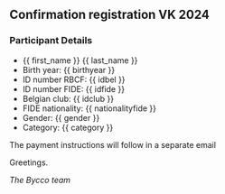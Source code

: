 ## Confirmation registration VK 2024

### Participant Details

- {{ first_name }} {{ last_name }}
- Birth year: {{ birthyear }}
- ID number RBCF: {{ idbel }}
- ID number FIDE: {{ idfide }}
- Belgian club: {{ idclub }}
- FIDE nationality: {{ nationalityfide }}
- Gender: {{ gender }}
- Category: {{ category }}

The payment instructions will follow in a separate email

Greetings.

_The Bycco team_
